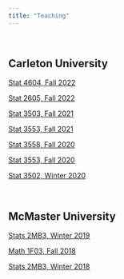 ```yaml
---
title: "Teaching"
---
```


</br>

## Carleton University

[Stat 4604, Fall 2022](https://adamoshen.github.io/4604f22/)

[Stat 2605, Fall 2022](./2605f22/)

[Stat 3503, Fall 2021](https://adamoshen.github.io/3503f21/)

[Stat 3553, Fall 2021](https://adamoshen.github.io/3553f21/)

[Stat 3558, Fall 2020](./3558f20/)

[Stat 3553, Fall 2020](./3553f20/)

[Stat 3502, Winter 2020](./3502w20/)

</br>

## McMaster University

[Stats 2MB3, Winter 2019](./2mb3w19/)

[Math 1F03, Fall 2018](./1f03f18/)

[Stats 2MB3, Winter 2018](./2mb3w18/)
